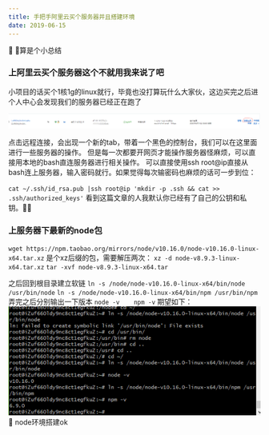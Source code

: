 ```yaml
---
title: 手把手阿里云买个服务器并且搭建环境
date: 2019-06-15
---
```


 💃 💃算是个小总结

### 上阿里云买个服务器这个不就用我来说了吧

 小项目的话买个1核1g的linux就行，毕竟也没打算玩什么大家伙，这边买完之后进个人中心会发现我们的服务器已经正在跑了

 ![f](../imgs/service-3.jpg)

 点击远程连接，会出现一个新的tab，带着一个黑色的控制台，我们可以在这里面进行一些服务器的操作。
 但是每一次都要开网页才能操作服务器怪麻烦，可以直接用本地的bash直连服务器进行相关操作。
 可以直接使用ssh root@ip直接从bash连上服务器，输入密码就行。如果觉得每次输密码也麻烦的话可一步到位：

 `cat ~/.ssh/id_rsa.pub |ssh root@ip 'mkdir -p .ssh && cat >> .ssh/authorized_keys'`
 看到这篇文章的人我默认你已经有了自己的公钥和私钥。🤔🤔

### 上服务器下最新的node包

 `wget https://npm.taobao.org/mirrors/node/v10.16.0/node-v10.16.0-linux-x64.tar.xz`
 是个xz后缀的包，需要解压两次：
 `xz -d node-v8.9.3-linux-x64.tar.xz`
 `tar -xvf node-v8.9.3-linux-x64.tar`

 之后回到根目录建立软链
 `ln -s /node/node-v10.16.0-linux-x64/bin/node /usr/bin/node`
 `ln -s /node/node-v10.16.0-linux-x64/bin/npm /usr/bin/npm`
 弄完之后分别输出一下版本
 `node -v    npm -v`
 期望如下：
 ![f](../imgs/service-2.png)
 💃 node环境搭建ok
